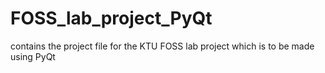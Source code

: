 # FOSS_lab_project_PyQt
contains the project file for the KTU FOSS lab project which is to be made using PyQt
